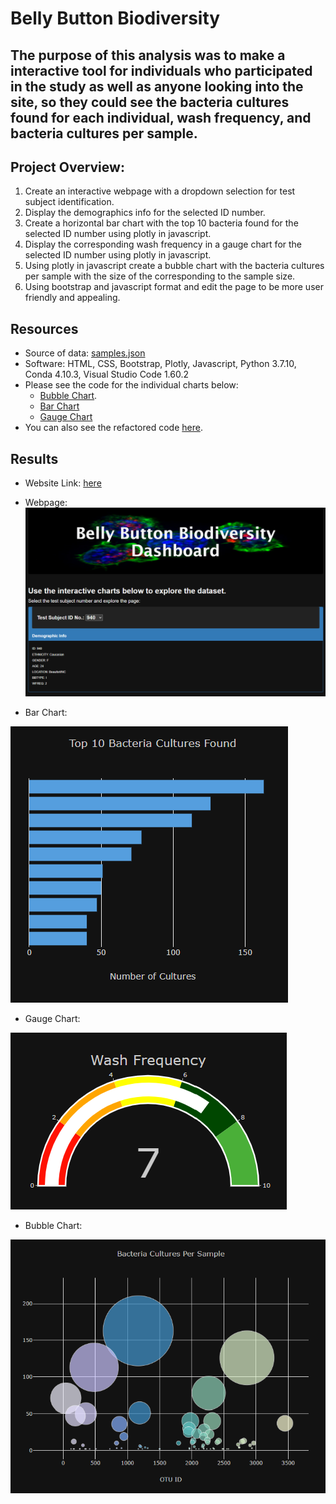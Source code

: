 # Belly Button Biodiversity

## The purpose of this analysis was to make a interactive tool for individuals who participated in the study as well as anyone looking into the site, so they could see the bacteria cultures found for each individual, wash frequency, and bacteria cultures per sample.

## Project Overview:
1. Create an interactive webpage with a dropdown selection for test subject identification.
2. Display the demographics info for the selected ID number.
3. Create a horizontal bar chart with the top 10 bacteria found for the selected ID number using plotly in javascript.
4. Display the corresponding wash frequency in a gauge chart for the selected ID number using plotly in javascript.
5. Using plotly in javascript create a bubble chart with the bacteria cultures per sample with the size of the corresponding to the sample size.
6. Using bootstrap and javascript format and edit the page to be more user friendly and appealing. 

## Resources
- Source of data: [samples.json](https://github.com/mthalken/Belly_Button_Biodiversity/blob/main/samples.json)
- Software: HTML, CSS, Bootstrap, Plotly, Javascript, Python 3.7.10, Conda 4.10.3, Visual Studio Code 1.60.2
- Please see the code for the individual charts below:
    - [Bubble Chart](https://github.com/mthalken/Belly_Button_Biodiversity/blob/main/static/js/bubble.js).
    - [Bar Chart](https://github.com/mthalken/Belly_Button_Biodiversity/blob/main/static/js/bar.js)
    - [Gauge Chart](https://github.com/mthalken/Belly_Button_Biodiversity/blob/main/static/js/guage.js)
- You can also see the refactored code [here](https://github.com/mthalken/Belly_Button_Biodiversity/blob/main/static/js/charts.js).

## Results 
- Website Link: [here](https://mthalken.github.io/Belly_Button_Biodiversity/)

- Webpage:
![png](https://github.com/mthalken/Belly_Button_Biodiversity/blob/main/static/images/main.png)

- Bar Chart:

![png](https://github.com/mthalken/Belly_Button_Biodiversity/blob/main/static/images/bar.png)

- Gauge Chart:

![png](https://github.com/mthalken/Belly_Button_Biodiversity/blob/main/static/images/guage.png)

- Bubble Chart:

![png](https://github.com/mthalken/Belly_Button_Biodiversity/blob/main/static/images/bubble.png)
